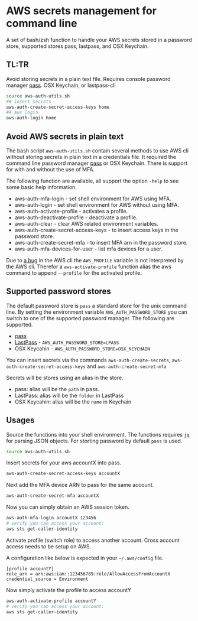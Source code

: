 # AWS secrets management for command line

A set of bash/zsh function to handle your AWS secrets stored in a password store, supported stores pass, lastpass, and OSX Keychain.

## TL:TR
Avoid storing secrets in a plain text file. Requires console password manager [pass](https://www.passwordstore.org/). OSX Keychain, or lastpass-cli
```bash
source aws-auth-utils.sh
## insert secrets
aws-auth-create-secret-access-keys home
## aws login
aws-auth-login home
```

## Avoid AWS secrets in plain text

The bash script `aws-auth-utils.sh` contain several methods to use AWS cli without storing secrets in plain text in a credentials file. It required the command line password manager [pass](https://www.passwordstore.org/) or OSX Keychain. There is support for with and without the use of MFA. 

The following function are available, all support the option `-help` to see some basic help information.
- aws-auth-mfa-login - set shell environment for AWS using MFA.
- aws-auth-login - set shell environment for AWS without using MFA.
- aws-auth-activate-profile - activates a profile.
- aws-auth-deactivate-profile - deactivate a profile.
- aws-auth-clear - clear AWS related environment variables.
- aws-auth-create-secret-access-keys - to insert access keys in the password store.
- aws-auth-create-secret-mfa - to insert MFA arn in the password store.
- aws-auth-mfa-devices-for-user - list mfa devices for a user.

Due to [a bug](https://github.com/aws/aws-cli/issues/3875) in the AWS cli the `AWS_PROFILE` variable is not interpreted by the AWS cli. Therefor a `aws-activate-profile` function alias the aws command to append `--profile` for the activated profile.

## Supported password stores
The default password store is `pass` a standard store for the unix command line. By setting the environment variable `AWS_AUTH_PASSWORD_STORE` you can switch to one of the supported password manager. The following are supported.
- [pass](https://www.passwordstore.org/) 
- [LastPass](https://github.com/lastpass/lastpass-cli) - `AWS_AUTH_PASSWORD_STORE=LPASS`
- OSX Keycahin - `AWS_AUTH_PASSWORD_STORE=OSX_KEYCHAIN`

You can insert secrets via the commands `aws-auth-create-secrets`, `aws-auth-create-secret-access-keys` and `aws-auth-create-secret-mfa`

Secrets will be stores using an alias in the store.
- pass: alias will be the `path` in pass.
- LastPass: alias will be the `folder` in LastPass
- OSX Keycahin: alias will be the `name` in Keychain


## Usages
Source the functions into your shell environment. The functions requires `jq` for parsing JSON objects. For storting password by default `pass` is used. 


```bash
source aws-auth-utils.sh
```

Insert secrets for your aws accountX into pass.
```bash
aws-auth-create-secret-access-keys accountX
```

Next add the MFA device ARN to pass for the same account.

```bash
aws-auth-create-secret-mfa accountX
```

Now you can simply obtain an AWS session token.
```bash
aws-auth-mfa-login accountX 123456
# verify you can access your account:
aws sts get-caller-identity
```
Activate profile (switch role) to access another account. Cross account access needs to be setup on AWS.

A configuration like below is expected in your `~/.aws/config` file.
```
[profile accountY]
role_arn = arn:aws:iam::123456789:role/AllowAccessFromAccountX
credential_source = Environment
```

Now simply activate the profile to access accountY
```bash
aws-auth-activate-profile accountY
# verify you can access your account:
aws sts get-caller-identity
```